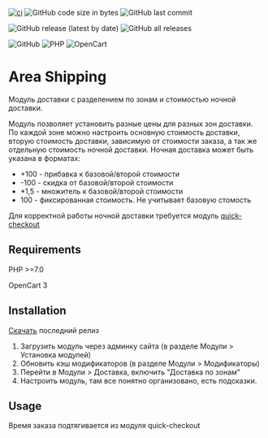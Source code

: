[![ci](https://github.com/vityakut/oc_shipping_area/actions/workflows/ci.yml/badge.svg?branch=master)](https://github.com/vityakut/oc_shipping_area/actions/workflows/ci.yml)
![GitHub code size in bytes](https://img.shields.io/github/languages/code-size/vityakut/oc_shipping_area?logo=github)
![GitHub last commit](https://img.shields.io/github/last-commit/vityakut/oc_shipping_area?logo=github)

![GitHub release (latest by date)](https://img.shields.io/github/v/release/vityakut/oc_shipping_area?logo=github)
![GitHub all releases](https://img.shields.io/github/downloads/vityakut/oc_shipping_area/total?logo=github)

![GitHub](https://img.shields.io/github/license/vityakut/oc_shipping_area)
![PHP](https://img.shields.io/badge/php-%3E%3D7.0-blue?logo=php)
![OpenCart](https://img.shields.io/badge/opencart-3-blue)




# Area Shipping
Модуль доставки с разделением по зонам и стоимостью ночной доставки.

Модуль позволяет установить разные цены для разных зон доставки. По каждой зоне можно настроить основную стоимость доставки, вторую стоимость доставки, зависимую от стоимости заказа, а так же отдельную стоимость ночной доставки. Ночная доставка может быть указана в форматах:
- +100 - прибавка к базовой/второй стоимости
- -100 - скидка от базовой/второй стоимости
- *1,5 - множитель к базовой/второй стоимости
- 100  - фиксированная стоимость. Не учитывает базовую стомость


Для корректной работы ночной доставки требуется модуль [quick-checkout](https://opencart3x.ru/module/order/quick-checkout)

## Requirements
PHP >=7.0

OpenCart 3

## Installation
[Скачать](https://github.com/vityakut/oc_shipping_area/releases) последний релиз

1. Загрузить модуль через админку сайта (в разделе Модули > Установка модулей)
2. Обновить кэш модификаторов (в разделе Модули > Модификаторы)
3. Перейти в Модули > Доставка, включить "Доставка по зонам"
4. Настроить модуль, там все понятно организовано, есть подсказки.

## Usage

Время заказа подтягивается из модуля quick-checkout
